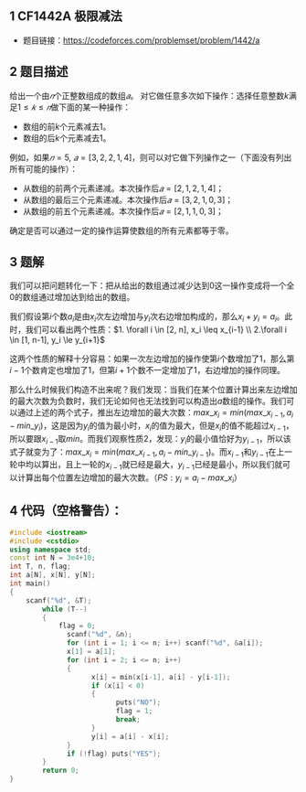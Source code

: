 ## 1 CF1442A 极限减法
- 题目链接：https://codeforces.com/problemset/problem/1442/a

## 2 题目描述
给出一个由$𝑛$个正整数组成的数组$𝑎$。
对它做任意多次如下操作：选择任意整数$k$满足$1≤𝑘≤𝑛$做下面的某一种操作：

- 数组的前$k$个元素减去$1$。
- 数组的后$k$个元素减去$1$。

例如，如果$𝑛=5$, $𝑎=[3,2,2,1,4]$，则可以对它做下列操作之一（下面没有列出所有可能的操作）：

- 从数组的前两个元素递减。本次操作后$𝑎=[2,1,2,1,4]$；
- 从数组的最后三个元素递减。本次操作后$𝑎=[3,2,1,0,3]$；
- 从数组的前五个元素递减。本次操作后$𝑎=[2,1,1,0,3]$；

确定是否可以通过一定的操作运算使数组的所有元素都等于零。

## 3 题解

我们可以把问题转化一下：把从给出的数组通过减少达到$0$这一操作变成将一个全$0$的数组通过增加达到给出的数组。

我们假设第$i$个数$a_i$是由$x_i$次左边增加与$y_i$次右边增加构成的，那么$x_i + y_i = a_i$。此时，我们可以看出两个性质：$1. \forall i \in [2, n], x_i \leq x_{i-1} \\ 2.\forall i \in [1, n-1], y_i \le y_{i+1}$

这两个性质的解释十分容易：如果一次左边增加的操作使第$i$个数增加了$1$，那么第$i-1$个数肯定也增加了$1$，但第$i+1$个数不一定增加了$1$，右边增加的操作同理。

那么什么时候我们构造不出来呢？我们发现：当我们在某个位置计算出来左边增加的最大次数为负数时，我们无论如何也无法找到可以构造出$a$数组的操作。我们可以通过上述的两个式子，推出左边增加的最大次数：$max\_x_i = min(max\_x_{i-1}, a_i - min\_y_i)$，这是因为$y_i$的值为最小时，$x_i$的值为最大，但是$x_i$的值不能超过$x_{i-1}$，所以要跟$x_{i-1}$取$min$。而我们观察性质$2$，发现：$y_i$的最小值恰好为$y_{i-1}$，所以该式子就变为了：$max\_x_i = min(max\_x_{i-1}, a_i - min\_y_{i-1})$。而$x_{i-1}$和$y_{i-1}$在上一轮中均以算出，且上一轮的$x_{i-1}$就已经是最大，$y_{i-1}$已经是最小，所以我们就可以计算出每个位置左边增加的最大次数。（$PS:y_i = a_i - max\_x_i$）

## 4 代码（空格警告）：

```c++
#include <iostream>
#include <cstdio>
using namespace std;
const int N = 3e4+10;
int T, n, flag;
int a[N], x[N], y[N];
int main()
{
    scanf("%d", &T);
		while (T--)
		{
		    flag = 0;
			  scanf("%d", &n);
			  for (int i = 1; i <= n; i++) scanf("%d", &a[i]);
			  x[1] = a[1];
			  for (int i = 2; i <= n; i++)
			  {
				    x[i] = min(x[i-1], a[i] - y[i-1]);
				    if (x[i] < 0)
				    {
					      puts("NO");
					      flag = 1;
					      break;
				    }
				    y[i] = a[i] - x[i];
			  }
			  if (!flag) puts("YES");
		}
		return 0;
}
```

